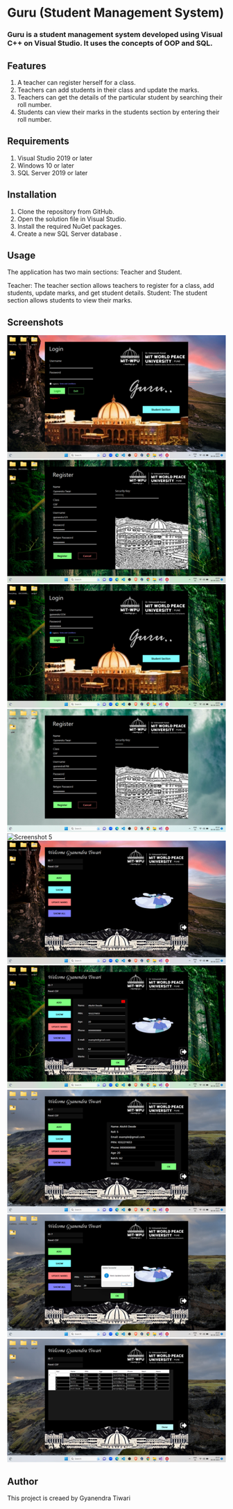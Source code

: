# Guru (Student Management System)

### Guru is a student management system developed using Visual C++ on Visual Studio. It uses the concepts of OOP and SQL.

## Features

1. A teacher can register herself for a class.
2. Teachers can add students in their class and update the marks.
3. Teachers can get the details of the particular student by searching their roll number.
4. Students can view their marks in the students section by entering their roll number.

## Requirements

1. Visual Studio 2019 or later
2. Windows 10 or later
3. SQL Server 2019 or later

## Installation

1. Clone the repository from GitHub.
2. Open the solution file in Visual Studio.
3. Install the required NuGet packages.
4. Create a new SQL Server database .

## Usage

The application has two main sections: Teacher and Student.

Teacher: The teacher section allows teachers to register for a class, add students, update marks, and get student details.
Student: The student section allows students to view their marks.

## Screenshots

![Screenshot 1](ss1.png)
![Screenshot 2](ss2.png)
![Screenshot 3](ss3.png)
![Screenshot 4](ss4.png)
![Screenshot 5](ss5.png)
![Screenshot 6](ss6.png)
![Screenshot 7](ss7.png)
![Screenshot 8](ss8.png)
![Screenshot 9](ss9.png)
![Screenshot 10](ss10.png)

## Author

This project is creaed by Gyanendra Tiwari
